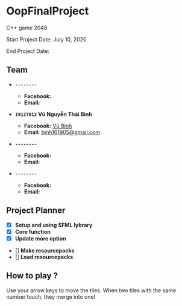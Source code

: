 # OopFinalProject
C++ game 2048

Start Project Date: July 10, 2020

End Project Date: 
## Team
- **`--------` <fullname>**
  - **Facebook:** [<username>](https://www.facebook.com/)
  - **Email:** <e-mail>

- **`19127012` Vũ Nguyễn Thái Bình**
  - **Facebook:** [Vũ Bình](https://www.facebook.com/vubinh.hcmus)
  - **Email:** binh161905@gmail.com

- **`--------` <fullname>**
  - **Facebook:** [<username>](https://www.facebook.com/)
  - **Email:** <e-mail>
  
- **`--------` <fullname>**
  - **Facebook:** [<username>](https://www.facebook.com/)
  - **Email:** <e-mail>
## Project Planner
- [x] **Setup and using SFML lybrary**
- [x] **Core function**
- [x] **Update more option**
- [] **Make resourcepacks**
- [] **Load resourcepacks**
## How to play ?
Use your arrow keys to move the tiles. When two tiles with the same number touch, they merge into one!
